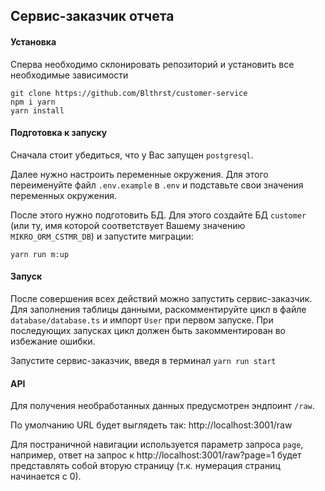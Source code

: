 ## Сервис-заказчик отчета

#### Установка

Сперва необходимо склонировать репозиторий и установить все необходимые зависимости

    git clone https://github.com/Blthrst/customer-service
    npm i yarn 
    yarn install

#### Подготовка к запуску

Сначала стоит убедиться, что у Вас запущен `postgresql`.

Далее нужно настроить переменные окружения. Для этого переименуйте файл `.env.example` в `.env` и подставьте свои значения переменных окружения. 

После этого нужно подготовить БД. Для этого создайте БД `customer` (или ту, имя которой соответствует Вашему значению `MIKRO_ORM_CSTMR_DB`) и запустите миграции:
    
    yarn run m:up

#### Запуск

После совершения всех действий можно запустить сервис-заказчик. Для заполнения таблицы данными, раскомментируйте цикл в файле `database/database.ts` и импорт `User` при первом запуске. При последующих запусках цикл должен быть закомментирован во избежание ошибки. 

Запустите сервис-заказчик, введя в терминал `yarn run start`

#### API

Для получения необработанных данных предусмотрен эндпоинт `/raw`.

По умолчанию URL будет выглядеть так: http://localhost:3001/raw

Для постраничной навигации используется параметр запроса `page`, например, ответ на запрос к http://localhost:3001/raw?page=1 будет представлять собой вторую страницу (т.к. нумерация страниц начинается с 0).
